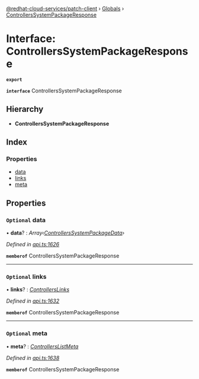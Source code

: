 [@redhat-cloud-services/patch-client](../README.md) › [Globals](../globals.md) › [ControllersSystemPackageResponse](controllerssystempackageresponse.md)

# Interface: ControllersSystemPackageResponse

**`export`** 

**`interface`** ControllersSystemPackageResponse

## Hierarchy

* **ControllersSystemPackageResponse**

## Index

### Properties

* [data](controllerssystempackageresponse.md#optional-data)
* [links](controllerssystempackageresponse.md#optional-links)
* [meta](controllerssystempackageresponse.md#optional-meta)

## Properties

### `Optional` data

• **data**? : *Array‹[ControllersSystemPackageData](controllerssystempackagedata.md)›*

*Defined in [api.ts:1626](https://github.com/RedHatInsights/javascript-clients/blob/898b2150/packages/patch/api.ts#L1626)*

**`memberof`** ControllersSystemPackageResponse

___

### `Optional` links

• **links**? : *[ControllersLinks](controllerslinks.md)*

*Defined in [api.ts:1632](https://github.com/RedHatInsights/javascript-clients/blob/898b2150/packages/patch/api.ts#L1632)*

**`memberof`** ControllersSystemPackageResponse

___

### `Optional` meta

• **meta**? : *[ControllersListMeta](controllerslistmeta.md)*

*Defined in [api.ts:1638](https://github.com/RedHatInsights/javascript-clients/blob/898b2150/packages/patch/api.ts#L1638)*

**`memberof`** ControllersSystemPackageResponse
